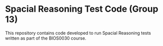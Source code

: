 # Spacial Reasoning Test Code (Group 13)

This repository contains code developed to run Spacial Reasoning tests written as part of the BIOS0030 course.
